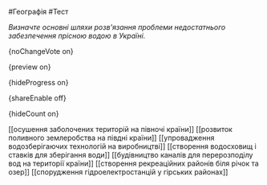 #Географія #Тест

*Визначте основні шляхи розв'язання проблеми недостатнього забезпечення прісною водою в Україні.*

{noChangeVote on}

{preview on}

{hideProgress on}

{shareEnable off}

{hideCount on}

[[осушення заболочених територій на півночі країни]]
[[розвиток поливного землеробства на півдні країни]]
[[упровадження водозберігаючих технологій на виробництві]]
[[створення водосховищ і ставків для зберігання води]]
[[будівництво каналів для перерозподілу вод на території країни]]
[[створення рекреаційних районів біля річок та озер]]
[[спорудження гідроелектростанцій у гірських районах]]
